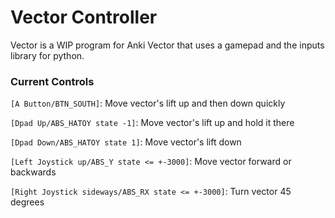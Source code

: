 # Vector Controller

Vector is a WIP program for Anki Vector that uses a gamepad and the inputs library for python.

### Current Controls

`[A Button/BTN_SOUTH]`: Move vector's lift up and then down quickly

`[Dpad Up/ABS_HATOY state -1]`: Move vector's lift up and hold it there

`[Dpad Down/ABS_HATOY state 1]`: Move vector's lift down

`[Left Joystick up/ABS_Y state <= +-3000]`: Move vector forward or backwards

`[Right Joystick sideways/ABS_RX state <= +-3000]`: Turn vector 45 degrees
